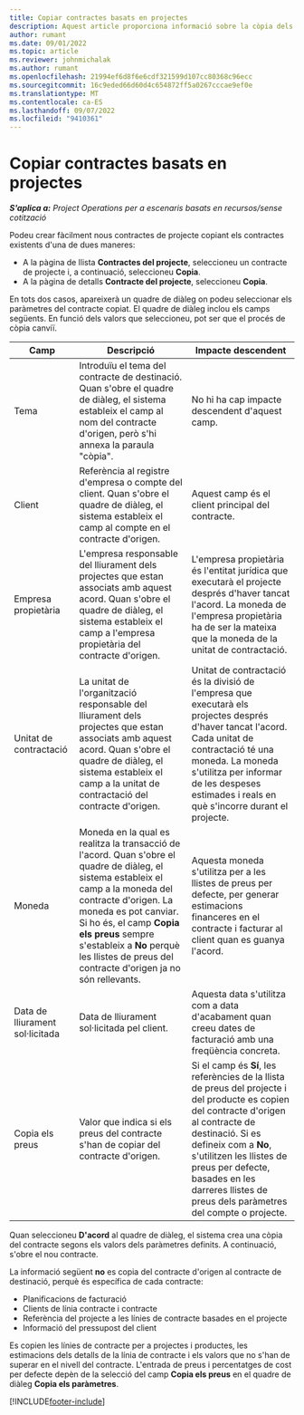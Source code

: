 ```yaml
---
title: Copiar contractes basats en projectes
description: Aquest article proporciona informació sobre la còpia dels contractes de projecte al Microsoft Dynamics 365 Project Operations.
author: rumant
ms.date: 09/01/2022
ms.topic: article
ms.reviewer: johnmichalak
ms.author: rumant
ms.openlocfilehash: 21994ef6d8f6e6cdf321599d107cc80368c96ecc
ms.sourcegitcommit: 16c9eded66d60d4c654872ff5a0267cccae9ef0e
ms.translationtype: MT
ms.contentlocale: ca-ES
ms.lasthandoff: 09/07/2022
ms.locfileid: "9410361"
---
```

# <a name="copy-project-based-contracts"></a>Copiar contractes basats en projectes

_**S'aplica a:** Project Operations per a escenaris basats en recursos/sense cotització_

Podeu crear fàcilment nous contractes de projecte copiant els contractes existents d'una de dues maneres:

- A la pàgina de llista **Contractes del projecte**, seleccioneu un contracte de projecte i, a continuació, seleccioneu **Copia**.
- A la pàgina de detalls **Contracte del projecte**, seleccioneu **Copia**.

En tots dos casos, apareixerà un quadre de diàleg on podeu seleccionar els paràmetres del contracte copiat. El quadre de diàleg inclou els camps següents. En funció dels valors que seleccioneu, pot ser que el procés de còpia canviï.

| Camp | Descripció | Impacte descendent |
| --- | --- | --- |
| Tema | Introduïu el tema del contracte de destinació. Quan s'obre el quadre de diàleg, el sistema estableix el camp al nom del contracte d'origen, però s'hi annexa la paraula "còpia". | No hi ha cap impacte descendent d'aquest camp. |
| Client | Referència al registre d'empresa o compte del client. Quan s'obre el quadre de diàleg, el sistema estableix el camp al compte en el contracte d'origen. | Aquest camp és el client principal del contracte. |
| Empresa propietària | L'empresa responsable del lliurament dels projectes que estan associats amb aquest acord. Quan s'obre el quadre de diàleg, el sistema estableix el camp a l'empresa propietària del contracte d'origen. | L'empresa propietària és l'entitat jurídica que executarà el projecte després d'haver tancat l'acord. La moneda de l'empresa propietària ha de ser la mateixa que la moneda de la unitat de contractació. |
| Unitat de contractació | La unitat de l'organització responsable del lliurament dels projectes que estan associats amb aquest acord. Quan s'obre el quadre de diàleg, el sistema estableix el camp a la unitat de contractació del contracte d'origen. | Unitat de contractació és la divisió de l'empresa que executarà els projectes després d'haver tancat l'acord. Cada unitat de contractació té una moneda. La moneda s'utilitza per informar de les despeses estimades i reals en què s'incorre durant el projecte. |
| Moneda | Moneda en la qual es realitza la transacció de l'acord. Quan s'obre el quadre de diàleg, el sistema estableix el camp a la moneda del contracte d'origen. La moneda es pot canviar. Si ho és, el camp **Copia els preus** sempre s'estableix a **No** perquè les llistes de preus del contracte d'origen ja no són rellevants. | Aquesta moneda s'utilitza per a les llistes de preus per defecte, per generar estimacions financeres en el contracte i facturar al client quan es guanya l'acord. |
| Data de lliurament sol·licitada | Data de lliurament sol·licitada pel client. | Aquesta data s'utilitza com a data d'acabament quan creeu dates de facturació amb una freqüència concreta. |
| Copia els preus | Valor que indica si els preus del contracte s'han de copiar del contracte d'origen. | Si el camp és **Sí**, les referències de la llista de preus del projecte i del producte es copien del contracte d'origen al contracte de destinació. Si es defineix com a **No**, s'utilitzen les llistes de preus per defecte, basades en les darreres llistes de preus dels paràmetres del compte o projecte. |

Quan seleccioneu **D'acord** al quadre de diàleg, el sistema crea una còpia del contracte segons els valors dels paràmetres definits. A continuació, s'obre el nou contracte.

La informació següent **no** es copia del contracte d'origen al contracte de destinació, perquè és específica de cada contracte:

- Planificacions de facturació
- Clients de línia contracte i contracte
- Referència del projecte a les línies de contracte basades en el projecte
- Informació del pressupost del client

Es copien les línies de contracte per a projectes i productes, les estimacions dels detalls de la línia de contracte i els valors que no s'han de superar en el nivell del contracte. L'entrada de preus i percentatges de cost per defecte depèn de la selecció del camp **Copia els preus** en el quadre de diàleg **Copia els paràmetres**.

[!INCLUDE[footer-include](../includes/footer-banner.md)]
